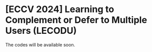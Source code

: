 # [ECCV 2024] Learning to Complement or Defer to Multiple Users (LECODU) 

The codes will be available soon.

